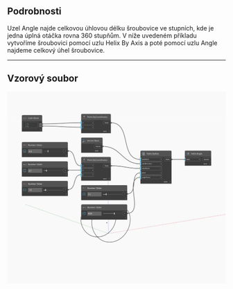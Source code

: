 ## Podrobnosti
Uzel Angle najde celkovou úhlovou délku šroubovice ve stupních, kde je jedna úplná otáčka rovna 360 stupňům. V níže uvedeném příkladu vytvoříme šroubovici pomocí uzlu Helix By Axis a poté pomocí uzlu Angle najdeme celkový úhel šroubovice.
___
## Vzorový soubor

![Angle](./Autodesk.DesignScript.Geometry.Helix.Angle_img.jpg)

